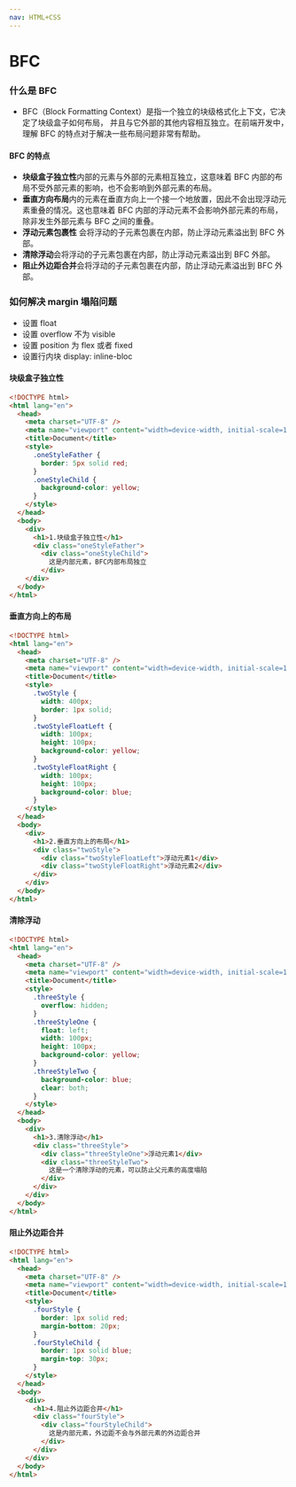```yaml
---
nav: HTML+CSS
---
```



# BFC

### 什么是 BFC

- BFC（Block Formatting Context）是指一个独立的块级格式化上下文，它决定了块级盒子如何布局，
  并且与它外部的其他内容相互独立。在前端开发中，理解 BFC
  的特点对于解决一些布局问题非常有帮助。

#### BFC 的特点

- **块级盒子独立性**内部的元素与外部的元素相互独立，这意味着 BFC
  内部的布局不受外部元素的影响，也不会影响到外部元素的布局。
- **垂直方向布局**内的元素在垂直方向上一个接一个地放置，因此不会出现浮动元素重叠的情况。这也意味着 BFC
  内部的浮动元素不会影响外部元素的布局，除非发生外部元素与 BFC 之间的重叠。
- **浮动元素包裹性** 会将浮动的子元素包裹在内部，防止浮动元素溢出到
  BFC 外部。
- **清除浮动**会将浮动的子元素包裹在内部，防止浮动元素溢出到 BFC
  外部。
- **阻止外边距合并**会将浮动的子元素包裹在内部，防止浮动元素溢出到
  BFC 外部。

### 如何解决 margin 塌陷问题

- 设置 float
- 设置 overflow 不为 visible
- 设置 position 为 flex 或者 fixed
- 设置行内块 display: inline-bloc

#### 块级盒子独立性

```html
<!DOCTYPE html>
<html lang="en">
  <head>
    <meta charset="UTF-8" />
    <meta name="viewport" content="width=device-width, initial-scale=1.0" />
    <title>Document</title>
    <style>
      .oneStyleFather {
        border: 5px solid red;
      }
      .oneStyleChild {
        background-color: yellow;
      }
    </style>
  </head>
  <body>
    <div>
      <h1>1.块级盒子独立性</h1>
      <div class="oneStyleFather">
        <div class="oneStyleChild">
          这是内部元素，BFC内部布局独立
        </div>
    </div>
  </body>
</html>
```

#### 垂直方向上的布局

```html
<!DOCTYPE html>
<html lang="en">
  <head>
    <meta charset="UTF-8" />
    <meta name="viewport" content="width=device-width, initial-scale=1.0" />
    <title>Document</title>
    <style>
      .twoStyle {
        width: 400px;
        border: 1px solid;
      }
      .twoStyleFloatLeft {
        width: 100px;
        height: 100px;
        background-color: yellow;
      }
      .twoStyleFloatRight {
        width: 100px;
        height: 100px;
        background-color: blue;
      }
    </style>
  </head>
  <body>
    <div>
      <h1>2.垂直方向上的布局</h1>
      <div class="twoStyle">
        <div class="twoStyleFloatLeft">浮动元素1</div>
        <div class="twoStyleFloatRight">浮动元素2</div>
      </div>
    </div>
  </body>
</html>
```

#### 清除浮动

```html
<!DOCTYPE html>
<html lang="en">
  <head>
    <meta charset="UTF-8" />
    <meta name="viewport" content="width=device-width, initial-scale=1.0" />
    <title>Document</title>
    <style>
      .threeStyle {
        overflow: hidden;
      }
      .threeStyleOne {
        float: left;
        width: 100px;
        height: 100px;
        background-color: yellow;
      }
      .threeStyleTwo {
        background-color: blue;
        clear: both;
      }
    </style>
  </head>
  <body>
    <div>
      <h1>3.清除浮动</h1>
      <div class="threeStyle">
        <div class="threeStyleOne">浮动元素1</div>
        <div class="threeStyleTwo">
          这是一个清除浮动的元素，可以防止父元素的高度塌陷
        </div>
      </div>
    </div>
  </body>
</html>
```

#### 阻止外边距合并

```html
<!DOCTYPE html>
<html lang="en">
  <head>
    <meta charset="UTF-8" />
    <meta name="viewport" content="width=device-width, initial-scale=1.0" />
    <title>Document</title>
    <style>
      .fourStyle {
        border: 1px solid red;
        margin-bottom: 20px;
      }
      .fourStyleChild {
        border: 1px solid blue;
        margin-top: 30px;
      }
    </style>
  </head>
  <body>
    <div>
      <h1>4.阻止外边距合并</h1>
      <div class="fourStyle">
        <div class="fourStyleChild">
          这是内部元素，外边距不会与外部元素的外边距合并
        </div>
      </div>
    </div>
  </body>
</html>
```

